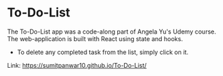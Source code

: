 # To-Do-List
The To-Do-List app was a code-along part of Angela Yu's Udemy course. The web-application is built with React using state and hooks.
- To delete any completed task from the list, simply click on it.

Link: https://sumitpanwar10.github.io/To-Do-List/
